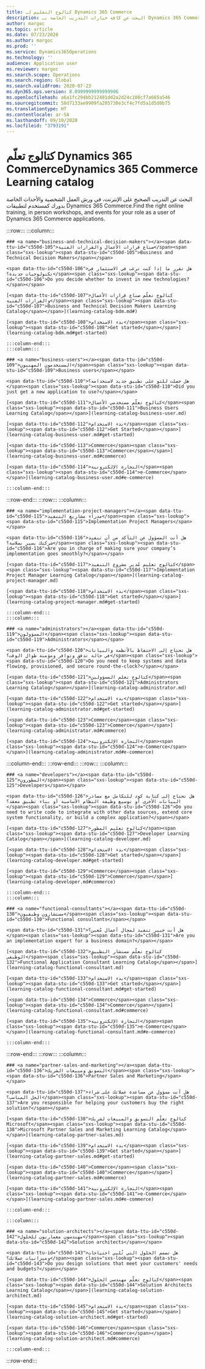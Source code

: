 ```yaml
---
title: كتالوج التعليم لـ Dynamics 365 Commerce
description: البحث عن كافة خيارات التدريب الخاصة بـ Dynamics 365 Commerce.
author: margoc
ms.topic: article
ms.date: 07/23/2020
ms.author: margoc
ms.prod: ''
ms.service: Dynamics365Operations
ms.technology: ''
audience: Application user
ms.reviewer: margoc
ms.search.scope: Operations
ms.search.region: Global
ms.search.validFrom: 2020-07-23
ms.dyn365.ops.version: 8.0999999999999996
ms.openlocfilehash: a6a1fc294bb212481dd2a2d24c108cf7a665a546
ms.sourcegitcommit: 58d7133ae9909fa205730e3cf4c7fd5a1d5d0b75
ms.translationtype: HT
ms.contentlocale: ar-SA
ms.lasthandoff: 09/10/2020
ms.locfileid: "3793191"
---
```

# <a name="dynamics-365-commerce-learning-catalog"></a><span data-ttu-id="c550d-103">كتالوج تعلّم Dynamics 365 Commerce</span><span class="sxs-lookup"><span data-stu-id="c550d-103">Dynamics 365 Commerce Learning catalog</span></span> 

<span data-ttu-id="c550d-104">البحث عن التدريب الصحيح على الإنترنت، في ورش العمل الشخصية والأحداث الخاصة بدورك كمستخدم لتطبيقات Dynamics 365 Commerce.</span><span class="sxs-lookup"><span data-stu-id="c550d-104">Find the right online training, in person workshops, and events for your role as a user of Dynamics 365 Commerce applications.</span></span>

<!-- ![Universal Windows Platform (UWP)](images/platform-uwp.png)  -->  

:::row:::
    :::column:::
<!-- ![Universal Windows Platform (UWP)](images/platform-uwp.png)  -->  

    ### <a name="business-and-technical-decision-makers"></a><span data-ttu-id="c550d-105">صناع قرارات الأعمال والقرارات الفنية</span><span class="sxs-lookup"><span data-stu-id="c550d-105">Business and Technical Decision Makers</span></span>

    <span data-ttu-id="c550d-106">هل تقرر ما إذا كنت ترغب في الاستثمار في تكنولوجيات جديدة؟</span><span class="sxs-lookup"><span data-stu-id="c550d-106">Do you decide whether to invest in new technologies?</span></span> 

    [<span data-ttu-id="c550d-107">كتالوج تعلّم صناع قرارات الأعمال والقرارات الفنية</span><span class="sxs-lookup"><span data-stu-id="c550d-107">Business and Technical Decision Makers Learning Catalog</span></span>](learning-catalog-bdm.md#)

    [<span data-ttu-id="c550d-108">بدء الاستخدام</span><span class="sxs-lookup"><span data-stu-id="c550d-108">Get started</span></span>](learning-catalog-bdm.md#get-started)

    :::column-end:::
    :::column:::

    ### <a name="business-users"></a><span data-ttu-id="c550d-109">المستخدمون المهنيون</span><span class="sxs-lookup"><span data-stu-id="c550d-109">Business users</span></span>

    <span data-ttu-id="c550d-110">هل حصلت للتو على تطبيق جديد لاستخدامه؟</span><span class="sxs-lookup"><span data-stu-id="c550d-110">Did you just get a new application to use?</span></span> 

    [<span data-ttu-id="c550d-111">كتالوج تعلّم مستخدمي الأعمال</span><span class="sxs-lookup"><span data-stu-id="c550d-111">Business Users Learning Catalog</span></span>](learning-catalog-business-user.md)

    [<span data-ttu-id="c550d-112">بدء الاستخدام</span><span class="sxs-lookup"><span data-stu-id="c550d-112">Get Started</span></span>](learning-catalog-business-user.md#get-started)

    [<span data-ttu-id="c550d-113">Commerce</span><span class="sxs-lookup"><span data-stu-id="c550d-113">Commerce</span></span>](learning-catalog-business-user.md#commerce)

    [<span data-ttu-id="c550d-114">التجارة الإلكترونية</span><span class="sxs-lookup"><span data-stu-id="c550d-114">e-Commerce</span></span>](learning-catalog-business-user.md#e-commerce)

    :::column-end:::
:::row-end:::
:::row:::
    :::column:::

    ### <a name="implementation-project-managers"></a><span data-ttu-id="c550d-115">مدراء مشاريع التنفيذ</span><span class="sxs-lookup"><span data-stu-id="c550d-115">Implementation Project Managers</span></span>

    <span data-ttu-id="c550d-116">هل أنت المسؤول عن التأكد من أن تنفيذ شركتك يسير بسلاسة؟</span><span class="sxs-lookup"><span data-stu-id="c550d-116">Are you in charge of making sure your company’s implementation goes smoothly?</span></span>

    [<span data-ttu-id="c550d-117">كتالوج تعليم مُدير مشروع التنفيذ</span><span class="sxs-lookup"><span data-stu-id="c550d-117">Implementation Project Manager Learning Catalog</span></span>](learning-catalog-project-manager.md)

    [<span data-ttu-id="c550d-118">بدء الاستخدام</span><span class="sxs-lookup"><span data-stu-id="c550d-118">Get started</span></span>](learning-catalog-project-manager.md#get-started)

    :::column-end:::
    :::column:::

    ### <a name="administrators"></a><span data-ttu-id="c550d-119">المسؤولون</span><span class="sxs-lookup"><span data-stu-id="c550d-119">Administrators</span></span>

    <span data-ttu-id="c550d-120">هل تحتاج إلى الاحتفاظ بالأنظمة والبيانات في حالة تدفق وتوافر ومؤمنة طوال الوقت؟</span><span class="sxs-lookup"><span data-stu-id="c550d-120">Do you need to keep systems and data flowing, provisioned, and secure round-the-clock?</span></span>

    [<span data-ttu-id="c550d-121">كتالوج تعلم المسؤولين</span><span class="sxs-lookup"><span data-stu-id="c550d-121">Administrators Learning Catalog</span></span>](learning-catalog-administrator.md)

    [<span data-ttu-id="c550d-122">بدء الاستخدام</span><span class="sxs-lookup"><span data-stu-id="c550d-122">Get started</span></span>](learning-catalog-administrator.md#get-started)

    [<span data-ttu-id="c550d-123">Commerce</span><span class="sxs-lookup"><span data-stu-id="c550d-123">Commerce</span></span>](learning-catalog-administrator.md#commerce)

    [<span data-ttu-id="c550d-124">التجارة الإلكترونية</span><span class="sxs-lookup"><span data-stu-id="c550d-124">e-Commerce</span></span>](learning-catalog-administrator.md#e-commerce)

  :::column-end:::
:::row-end:::
:::row:::
    :::column:::

    ### <a name="developers"></a><span data-ttu-id="c550d-125">المطورون</span><span class="sxs-lookup"><span data-stu-id="c550d-125">Developers</span></span>

    <span data-ttu-id="c550d-126">هل تحتاج إلى كتابة كود للتكامل مع مصادر البيانات الأخرى أو توسيع وظيفة النظام الأساسية أو بناء تطبيق معقد؟</span><span class="sxs-lookup"><span data-stu-id="c550d-126">Do you need to write code to integrate with other data sources, extend core system functionality, or build a complex application?</span></span>

    [<span data-ttu-id="c550d-127">كتالوج تعليم المطور</span><span class="sxs-lookup"><span data-stu-id="c550d-127">Developer Learning Catalog</span></span>](learning-catalog-developer.md)

    [<span data-ttu-id="c550d-128">بدء الاستخدام</span><span class="sxs-lookup"><span data-stu-id="c550d-128">Get started</span></span>](learning-catalog-developer.md#get-started)

    [<span data-ttu-id="c550d-129">Commerce</span><span class="sxs-lookup"><span data-stu-id="c550d-129">Commerce</span></span>](learning-catalog-developer.md#commerce)

    :::column-end:::
    :::column:::

    ### <a name="functional-consultants"></a><span data-ttu-id="c550d-130">مستشارون وظيفيون</span><span class="sxs-lookup"><span data-stu-id="c550d-130">Functional consultants</span></span>

    <span data-ttu-id="c550d-131">هل أنت خبير تنفيذ لمجال أعمال مُعين؟ </span><span class="sxs-lookup"><span data-stu-id="c550d-131">Are you an implementation expert for a business domain?</span></span> 

    [<span data-ttu-id="c550d-132">كتالوج تعلّم مستشار التطبيق الوظيفي</span><span class="sxs-lookup"><span data-stu-id="c550d-132">Functional Application Consultant Learning Catalog</span></span>](learning-catalog-functional-consultant.md)

    [<span data-ttu-id="c550d-133">بدء الاستخدام</span><span class="sxs-lookup"><span data-stu-id="c550d-133">Get started</span></span>](learning-catalog-functional-consultant.md#get-started)

    [<span data-ttu-id="c550d-134">Commerce</span><span class="sxs-lookup"><span data-stu-id="c550d-134">Commerce</span></span>](learning-catalog-functional-consultant.md#commerce)

    [<span data-ttu-id="c550d-135">التجارة الإلكترونية</span><span class="sxs-lookup"><span data-stu-id="c550d-135">e-Commerce</span></span>](learning-catalog-functional-consultant.md#e-commerce)

    :::column-end:::
:::row-end:::
:::row:::
    :::column:::

    ### <a name="partner-sales-and-marketing"></a><span data-ttu-id="c550d-136">التسويق ومبيعات الشريك</span><span class="sxs-lookup"><span data-stu-id="c550d-136">Partner Sales and Marketing</span></span>

    <span data-ttu-id="c550d-137">هل أنت مسؤول عن مساعدة عملائك على شراء الحل المناسب؟</span><span class="sxs-lookup"><span data-stu-id="c550d-137">Are you responsible for helping your customers buy the right solution?</span></span> 

    [<span data-ttu-id="c550d-138">كتالوج تعلّم التسويق والمبيعات لشريك Microsoft</span><span class="sxs-lookup"><span data-stu-id="c550d-138">Microsoft Partner Sales and Marketing Learning Catalog</span></span>](learning-catalog-partner-sales.md)

    [<span data-ttu-id="c550d-139">بدء الاستخدام</span><span class="sxs-lookup"><span data-stu-id="c550d-139">Get started</span></span>](learning-catalog-partner-sales.md#get-started)

    [<span data-ttu-id="c550d-140">Commerce</span><span class="sxs-lookup"><span data-stu-id="c550d-140">Commerce</span></span>](learning-catalog-partner-sales.md#commerce)

    [<span data-ttu-id="c550d-141">التجارة الإلكترونية</span><span class="sxs-lookup"><span data-stu-id="c550d-141">e-Commerce</span></span>](learning-catalog-partner-sales.md#e-commerce)

    :::column-end:::

    :::column:::

    ### <a name="solution-architects"></a><span data-ttu-id="c550d-142">مهندسون معماريون للحلول</span><span class="sxs-lookup"><span data-stu-id="c550d-142">Solution architects</span></span>

    <span data-ttu-id="c550d-143">هل تصمم الحلول التي تُلبي احتياجات وميزانيات عملائك؟</span><span class="sxs-lookup"><span data-stu-id="c550d-143">Do you design solutions that meet your customers' needs and budgets?</span></span>

    [<span data-ttu-id="c550d-144">كتالوح تعلّم مهندسي الحلول</span><span class="sxs-lookup"><span data-stu-id="c550d-144">Solution Architects Learning Catalog</span></span>](learning-catalog-solution-architect.md)

    [<span data-ttu-id="c550d-145">بدء الاستخدام</span><span class="sxs-lookup"><span data-stu-id="c550d-145">Get started</span></span>](learning-catalog-solution-architect.md#get-started)

    [<span data-ttu-id="c550d-146">Commerce</span><span class="sxs-lookup"><span data-stu-id="c550d-146">Commerce</span></span>](learning-catalog-solution-architect.md#commerce)

    :::column-end:::
:::row-end:::
